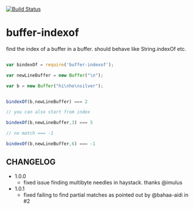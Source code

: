 [![Build Status](https://secure.travis-ci.org/soldair/node-buffer-indexof.png)](http://travis-ci.org/soldair/node-buffer-indexof)


buffer-indexof
===================

find the index of a buffer in a buffer. should behave like String.indexOf etc.

```js

var bindexOf = require('buffer-indexof');

var newLineBuffer = new Buffer("\n");

var b = new Buffer("hi\nho\nsilver");


bindexOf(b,newLineBuffer) === 2

// you can also start from index

bindexOf(b,newLineBuffer,3) === 5

// no match === -1

bindexOf(b,newLineBuffer,6) === -1


```

CHANGELOG
----------

- 1.0.0
    - fixed issue finding multibyte needles in haystack. thanks @imulus
- 1.0.1
    - fixed failing to find partial matches as pointed out by @bahaa-aidi in #2
